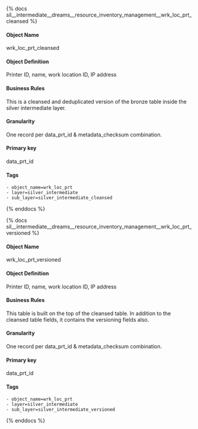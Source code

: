 {% docs sil__intermediate__dreams__resource_inventory_management__wrk_loc_prt_cleansed %}

#### Object Name
wrk_loc_prt_cleansed

#### Object Definition
Printer ID, name, work location ID, IP address

#### Business Rules
This is a cleansed and deduplicated version of the bronze table inside the silver intermediate layer.

#### Granularity
One record per data_prt_id & metadata_checksum combination.

#### Primary key
data_prt_id

#### Tags
    - object_name=wrk_loc_prt
    - layer=silver_intermediate
    - sub_layer=silver_intermediate_cleansed

{% enddocs %}

{% docs sil__intermediate__dreams__resource_inventory_management__wrk_loc_prt_versioned %}

#### Object Name
wrk_loc_prt_versioned

#### Object Definition
Printer ID, name, work location ID, IP address

#### Business Rules
This table is built on the top of the cleansed table. In addition to the cleansed table fields, it contains the versioning fields also.

#### Granularity
One record per data_prt_id & metadata_checksum combination.

#### Primary key
data_prt_id

#### Tags
    - object_name=wrk_loc_prt
    - layer=silver_intermediate
    - sub_layer=silver_intermediate_versioned

{% enddocs %}